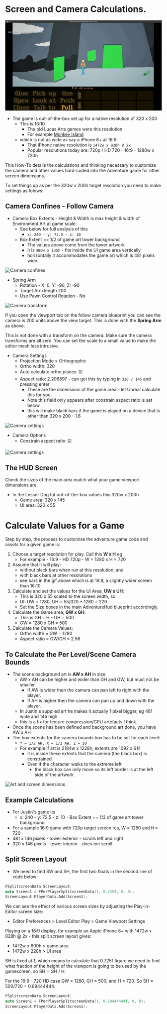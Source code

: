 # Screen and Camera Calculations.

![Screen dimensions example from Lesser Dog](./images/adventure-clip.gif)

* The game is out-of-the-box set up for a native resolution of 320 x 200
    * This is 16:10 
        * The old Lucas Arts games were this resolution
        * For example [Monkey Island](https://en.wikipedia.org/wiki/The_Secret_of_Monkey_Island)
    * which is not as wide as say a iPhone 8+ at 16:9
        * That iPhone native resolution is `1472w x 828h @ 2x`
        * Popular resolutions today are: 720p / HD 720 - 16:9 - 1280w x 720h

This How-To details the calculations and thinking necessary to customize the camera and 
other values hard-coded into the Adventure game for other screen dimensions.

To set things up as per the 320w x 200h target resolution you need to make settings as folows:

## Camera Confines - Follow Camera
* Camera Box Extents - Height & Width is max height & width of Environment Art at game scale.
    * See below for full analysis of this
        * `x: 240 - y: 72.5 - z: 10`
    * Box Extent == 1/2 of game art tower background
        * The values above come from the tower artwork 
        * It is `480w x 145h` - fits inside the UI game area vertically
        * horizontally it accommodates the game art which is 481 pixels wide.

![Camera confines](./images/camera-confines.png)

* Spring Arm 
    * Rotation - X: 0, Y: -90, Z: -90
    * Target Arm length 200
    * Use Pawn Control Rotation - No 

![Camera transform](./images/camera-transform.png)

If you open the viewport tab on the follow camera blueprint you can see the camera is 200 units
above the view target. This is done with the **Spring Arm** as above.

This is not done with a transform on the camera. Make sure the camera
transforms are all zero. You can set the scale to a small value to make the editor mesh less 
intrusive.

* Camera Settings
    * Projection Mode > Orthographic
    * Ortho width: 320
    * Auto calculate ortho planes: ☑️
    * Aspect ratio: 2.206897 - can get this by typing in `320 / 145` and pressing enter
        * These are the dimensions of the game area - let Unreal calculate this for you.
        * Note this field only appears after constrain aspect ratio is set below
        * this will make black bars if the game is played on a device that is other than 320 x 200 - 1.6

![Camera settings](./images/camera-settings.png)

* Camera Options
    * Constrain aspect ratio: ☑️

![Camera settings](./images/camera-options.png)

## The HUD Screen

Check the sizes of the main area match what your game viewport dimensions are.

* In the Lesser Dog tut out-of-the-box values this 320w x 200h
    * Game area: 320 x 145
    * UI area: 320 x 55

# Calculate Values for a Game
Step by step, the process to customise the adventure game code and assets for a given game is:

1. Choose a target resolution for play. Call this **W x H** eg
    * For example - 16:9 - HD 720p - W = 1280 x H = 720
2. Assume that it will play:
    * without black bars when run at this resolution, and 
    * with black bars at other resolutions
    * see bars in the gif above which is at 16:9, a slightly wider screen than 16:10
3. Calculate and set the values for the UI Area, **UW x UH**:
    * This is 320 x 55 scaled to the screen width, so:
    * UI: UW = 1280, UH = 55/320 * 1280 = 220
    * Set the Size boxes in the main AdventureHud blueprint accordingly.
4. Calculate the Game area, **GW x GH**:
    * This is GH = H - UH = 500
    * GW = 1280 x GH = 500
5. Calculate the Camera Values:
    * Ortho width = GW = 1280
    * Aspect ratio = GW/GH = 2.56

## To Calculate the Per Level/Scene Camera Bounds
* The scene background art is **AW x AH** in size
    * AW x AH can be higher and wider than GH and GW, but must not be smaller
        * If AW is wider then the camera can pan left to right with the player.
        * If AH is higher then the camera can pan up and down with the player.
    * In Justin's supplied art he makes it actually 1 pixel bigger, eg 481 wide and 146 high
    * this is a fix for texture compression/GPU artefacts I think.
* Once the scene has been defined and background art done, you have AW x AH
* The box extents for the camera bounds box has to be set for each level:
    * `Y = 1/2 AH, X = 1/2 AW, Z = 10`
    * For example if art is 2184w x 1228h, extents are 1092 x 614
        * It is inside these extents that the camera (the black box) is constrained
        * Even if the character walks to the extreme left
            - the black box can only move so its left border is at the left side of the artwork

![Art and screen dimensions](./images/screen-dimensions.png)

## Example Calculations
* For Justin's game its 
    * x: 240 - y: 72.5 - z: 10 - Box Extent == 1/2 of game art tower background
* For a sample 16:9 game with 720p target screen res, W = 1280 and H = 720
* 481 x 146 pixels - tower exterior - scrolls left and right
* 320 x 146 pixels - tower interior - does not scroll

## Split Screen Layout
* We need to find SW and SH, the first two floats in the second line of code below:

```cpp
FSplitscreenData ScreenLayout;
auto Screen1 = FPerPlayerSplitscreenData(1, 0.725f, 0, 0);
ScreenLayout.PlayerData.Add(Screen1);
```

We can see the effect of various screen sizes by adjusting the Play-in-Editor screen size:

* Editor Preferences > Level Editor Play > Game Viewport Settings

Playing on a 16:9 display, for example an Apple iPhone 8+ with 1472w x 828h @ 2x - this split screen layout gives:

* 1472w x 600h > game area
* 1472w x 228h > UI area

SH is fixed at 1, which means to calculate that 0.725f figure we need to find what fraction of the height of the viewport is going to be used by the gamescreen, so SH = GH / H:

For the 16:9 - 720 HD case GW = 1280, GH = 500; and H = 720. So SH = 500/720 = 0.69444444.

```cpp
FSplitscreenData ScreenLayout;
auto Screen1 = FPerPlayerSplitscreenData(1, 0.69444444f, 0, 0);
ScreenLayout.PlayerData.Add(Screen1);
```